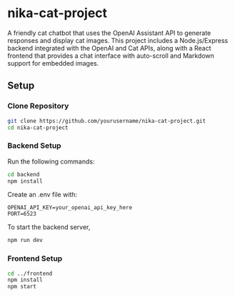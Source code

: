 # nika-cat-project

A friendly cat chatbot that uses the OpenAI Assistant API to generate responses and display cat images. This project includes a Node.js/Express backend integrated with the OpenAI and Cat APIs, along with a React frontend that provides a chat interface with auto-scroll and Markdown support for embedded images.

## Setup

### Clone Repository

  ```bash
  git clone https://github.com/yourusername/nika-cat-project.git
  cd nika-cat-project
  ```

### Backend Setup

Run the following commands:
  ```bash
  cd backend
  npm install
  ```

  Create an .env file with:
  ```
  OPENAI_API_KEY=your_openai_api_key_here
  PORT=6523
  ```
  
  To start the backend server,

  ```bash
  npm run dev
  ```

  ### Frontend Setup
```bash
cd ../frontend
npm install
npm start
```


